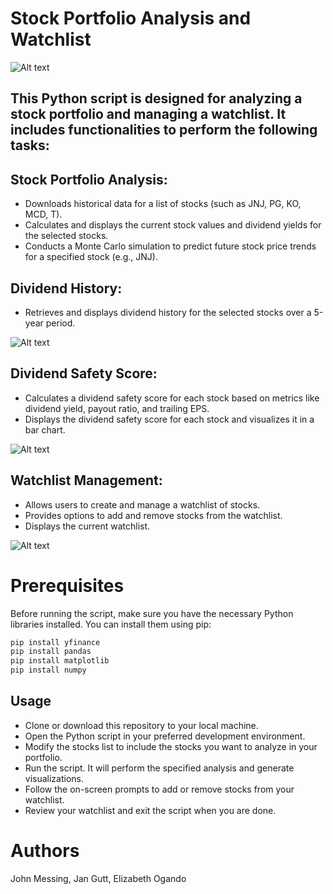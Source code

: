 # Stock Portfolio Analysis and Watchlist

![Alt text](<Crawford_Dividend Growth.jpg>)



## This Python script is designed for analyzing a stock portfolio and managing a watchlist. It includes functionalities to perform the following tasks:

## Stock Portfolio Analysis:
* Downloads historical data for a list of stocks (such as JNJ, PG, KO, MCD, T).
* Calculates and displays the current stock values and dividend yields for the selected stocks.
* Conducts a Monte Carlo simulation to predict future stock price trends for a specified stock (e.g., JNJ).

## Dividend History:
* Retrieves and displays dividend history for the selected stocks over a 5-year period.

![Alt text](<dividend history plot.png>)


## Dividend Safety Score:
* Calculates a dividend safety score for each stock based on metrics like dividend yield, payout ratio, and trailing EPS.
* Displays the dividend safety score for each stock and visualizes it in a bar chart.

![Alt text](<Safety score-1.png>)


## Watchlist Management:
* Allows users to create and manage a watchlist of stocks.
* Provides options to add and remove stocks from the watchlist.
* Displays the current watchlist.

![Alt text](Watchlist.png)

# Prerequisites
Before running the script, make sure you have the necessary Python libraries installed. You can install them using pip:

```bash
pip install yfinance 
pip install pandas 
pip install matplotlib 
pip install numpy 
```
## Usage
* Clone or download this repository to your local machine.
* Open the Python script in your preferred development environment.
* Modify the stocks list to include the stocks you want to analyze in your portfolio.
* Run the script. It will perform the specified analysis and generate visualizations.
* Follow the on-screen prompts to add or remove stocks from your watchlist.
* Review your watchlist and exit the script when you are done.


# Authors 
John Messing, 
Jan Gutt,
Elizabeth Ogando
